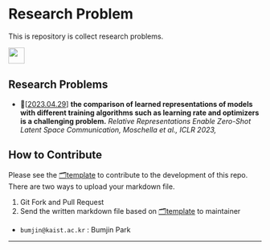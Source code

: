 # Research Problem

This is repository is collect research problems. 

<img src="https://img.shields.io/static/v1?label=Number of Problems&message=1&color=orange?style=flat-logo&logo=Planet" height=32px>

## Research Problems 


* 🔅[[2023.04.29](papers/dl-2023-How-to-compare-the-representations-of-differently-trained-models.md)] **the comparison of learned representations of models with different training algorithms such as learning rate and optimizers is a challenging problem.** *Relative Representations Enable Zero-Shot Latent Space Communication, Moschella et al., ICLR 2023,* 


## How to Contribute 

Please see the [🗂template](papers/template.md) to contribute to the development of this repo. 
There are two ways to upload your markdown file. 
1. Git Fork and Pull Request 
2. Send the written markdown file based on  [🗂template](papers/template.md) to maintainer 
 
* `bumjin@kaist.ac.kr` : Bumjin Park  

---
